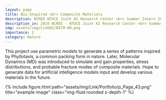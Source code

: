 ```yaml
---
layout: page
title: Bio-Inspired <br> Composite Materials
description: NCREE-NTUCE Joint AI Research Center <br> Summer Intern 2019
description_in: 2019 NCREE - NTUCE Joint AI Research Center <br> Summer Internship/ Advisor&#58; Shu-Wei Chang
img: assets/img/Link02/BICM-00.png
importance: 2
category: Nature
---
```


This project use parametric models to generate a series
of patterns inspired by Phyllotaxis, a common packing
form in nature.
Later, Molecular Dynamics (MD) was introduced to
simulate and gain properties, stress distributions, and
probable fracture modes of composite materials. Hope
to generate data for artificial intelligence models input
and develop various materials in the future.

<div class="row">
    <div class="col-sm mt-3 mt-md-0">
        {% include figure.html path="assets/img/Link/Portfolio/p_Page_43.png" title="example image" class="img-fluid rounded z-depth-1" %}
    </div>
</div>

